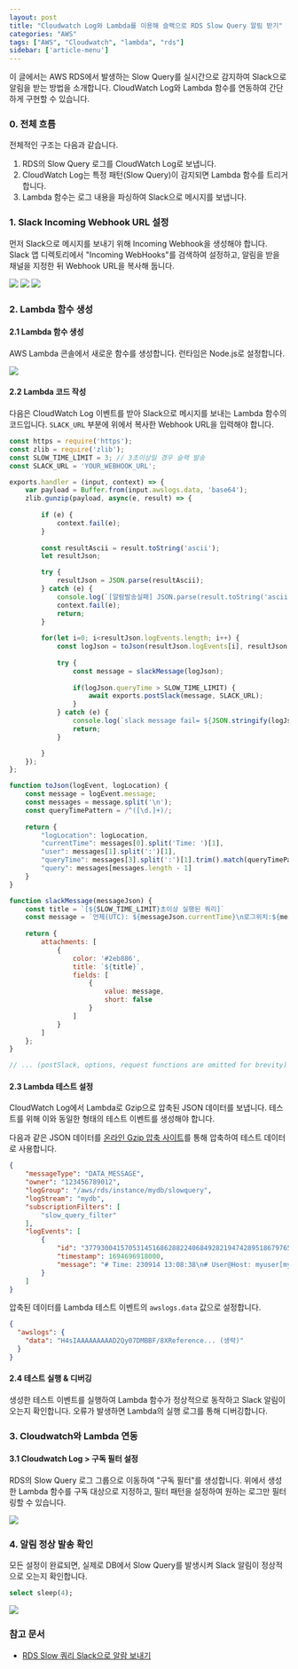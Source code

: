 ```yaml
---
layout: post
title: "Cloudwatch Log와 Lambda를 이용해 슬랙으로 RDS Slow Query 알림 받기"
categories: "AWS"
tags: ["AWS", "Cloudwatch", "lambda", "rds"]
sidebar: ['article-menu']
---
```


이 글에서는 AWS RDS에서 발생하는 Slow Query를 실시간으로 감지하여 Slack으로 알림을 받는 방법을 소개합니다. CloudWatch Log와 Lambda 함수를 연동하여 간단하게 구현할 수 있습니다.

### **0. 전체 흐름**

전체적인 구조는 다음과 같습니다.

1.  RDS의 Slow Query 로그를 CloudWatch Log로 보냅니다.
2.  CloudWatch Log는 특정 패턴(Slow Query)이 감지되면 Lambda 함수를 트리거합니다.
3.  Lambda 함수는 로그 내용을 파싱하여 Slack으로 메시지를 보냅니다.

### **1. Slack Incoming Webhook URL 설정**

먼저 Slack으로 메시지를 보내기 위해 Incoming Webhook을 생성해야 합니다. Slack 앱 디렉토리에서 "Incoming WebHooks"를 검색하여 설정하고, 알림을 받을 채널을 지정한 뒤 Webhook URL을 복사해 둡니다.

![](/assets/images/posts/2023-03-25-cloudwatch-lambda-slack-1.png)
![](/assets/images/posts/2023-03-25-cloudwatch-lambda-slack-2.png)
![](/assets/images/posts/2023-03-25-cloudwatch-lambda-slack-3.png)

### **2. Lambda 함수 생성**

#### **2.1 Lambda 함수 생성**

AWS Lambda 콘솔에서 새로운 함수를 생성합니다. 런타임은 Node.js로 설정합니다.

![](/assets/images/posts/2023-03-25-cloudwatch-lambda-slack-4.png)

#### **2.2 Lambda 코드 작성**

다음은 CloudWatch Log 이벤트를 받아 Slack으로 메시지를 보내는 Lambda 함수의 코드입니다. `SLACK_URL` 부분에 위에서 복사한 Webhook URL을 입력해야 합니다.

```javascript
const https = require('https');
const zlib = require('zlib');
const SLOW_TIME_LIMIT = 3; // 3초이상일 경우 슬랙 발송
const SLACK_URL = 'YOUR_WEBHOOK_URL';

exports.handler = (input, context) => {
    var payload = Buffer.from(input.awslogs.data, 'base64');
    zlib.gunzip(payload, async(e, result) => {
        
        if (e) { 
            context.fail(e);
        } 
        
        const resultAscii = result.toString('ascii');
        let resultJson;

        try {
            resultJson = JSON.parse(resultAscii);
        } catch (e) {
            console.log(`[알람발송실패] JSON.parse(result.toString('ascii')) Fail, resultAscii= ${resultAscii}`);
            context.fail(e);
            return;
        }
        
        for(let i=0; i<resultJson.logEvents.length; i++) {
            const logJson = toJson(resultJson.logEvents[i], resultJson.logStream);
        
            try {
                const message = slackMessage(logJson);
                
                if(logJson.queryTime > SLOW_TIME_LIMIT) {
                    await exports.postSlack(message, SLACK_URL);
                }    
            } catch (e) {
                console.log(`slack message fail= ${JSON.stringify(logJson)}`);
                return;
            }

        }
    });
};

function toJson(logEvent, logLocation) {
    const message = logEvent.message;
    const messages = message.split('\n');
    const queryTimePattern = /^([\d.]+)/;
    
    return {
        "logLocation": logLocation,
        "currentTime": messages[0].split('Time: ')[1],
        "user": messages[1].split(':')[1],
        "queryTime": messages[3].split(':')[1].trim().match(queryTimePattern)[1],
        "query": messages[messages.length - 1]
    }
}

function slackMessage(messageJson) {
    const title = `[${SLOW_TIME_LIMIT}초이상 실행된 쿼리]`
    const message = `언제(UTC): ${messageJson.currentTime}\n로그위치:${messageJson.logLocation}\n계정: ${messageJson.user}\nQueryTime: ${messageJson.queryTime}초\n쿼리: ${messageJson.query}`;
    
    return {
        attachments: [
            {
                color: '#2eb886',
                title: `${title}`,
                fields: [
                    {
                        value: message,
                        short: false
                    }
                ]
            }
        ]
    };
}

// ... (postSlack, options, request functions are omitted for brevity)
```

#### **2.3 Lambda 테스트 설정**

CloudWatch Log에서 Lambda로 Gzip으로 압축된 JSON 데이터를 보냅니다. 테스트를 위해 이와 동일한 형태의 테스트 이벤트를 생성해야 합니다.

다음과 같은 JSON 데이터를 [온라인 Gzip 압축 사이트](https://www.multiutil.com/text-to-gzip-compress/)를 통해 압축하여 테스트 데이터로 사용합니다.

```json
{
    "messageType": "DATA_MESSAGE",
    "owner": "123456789012",
    "logGroup": "/aws/rds/instance/mydb/slowquery",
    "logStream": "mydb",
    "subscriptionFilters": [
        "slow_query_filter"
    ],
    "logEvents": [
        {
            "id": "37793004157053145168628822406849282194742895186797658112",
            "timestamp": 1694696918000,
            "message": "# Time: 230914 13:08:38\n# User@Host: myuser[myuser] @  [10.0.10.72]\n# Thread_id: 12345  Schema: my_db  QC_hit: No\n# Query_time: 5.001142  Lock_time: 0.000000  Rows_sent: 1  Rows_examined: 0\n# Rows_affected: 0  Bytes_sent: 56\nuse my_db;\nSET timestamp=1694696918;\nselect sleep(5);"
        }
    ]
}
```

압축된 데이터를 Lambda 테스트 이벤트의 `awslogs.data` 값으로 설정합니다.

```json
{
  "awslogs": {
    "data": "H4sIAAAAAAAAAD2Qy07DMBBF/8XReference... (생략)"
  }
}
```

#### **2.4 테스트 실행 & 디버깅**

생성한 테스트 이벤트를 실행하여 Lambda 함수가 정상적으로 동작하고 Slack 알림이 오는지 확인합니다. 오류가 발생하면 Lambda의 실행 로그를 통해 디버깅합니다.

### **3. Cloudwatch와 Lambda 연동**

#### **3.1 Cloudwatch Log > 구독 필터 설정**

RDS의 Slow Query 로그 그룹으로 이동하여 "구독 필터"를 생성합니다. 위에서 생성한 Lambda 함수를 구독 대상으로 지정하고, 필터 패턴을 설정하여 원하는 로그만 필터링할 수 있습니다.

![](/assets/images/posts/2023-03-25-cloudwatch-lambda-slack-5.png)

### **4. 알림 정상 발송 확인**

모든 설정이 완료되면, 실제로 DB에서 Slow Query를 발생시켜 Slack 알림이 정상적으로 오는지 확인합니다.

```sql
select sleep(4);
```

![](/assets/images/posts/2023-03-25-cloudwatch-lambda-slack-6.png)

### **참고 문서**

- [RDS Slow 쿼리 Slack으로 알람 보내기](https://velog.io/@yyong3519/RDS-Slow-%EC%BF%BC%EB%A6%AC-Slack%EC%9C%BC%EB%A1%9C-%EC%95%8C%EB%9E%8C-%EB%B3%B4%EB%82%B4%EA%B8%B0)
